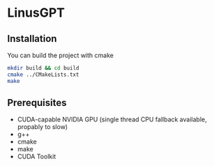 # LinusGPT


## Installation
You can build the project with cmake

```bash
mkdir build && cd build
cmake ../CMakeLists.txt
make
```

## Prerequisites

* CUDA-capable NVIDIA GPU (single thread CPU fallback available, propably to slow)
* g++
* cmake
* make
* CUDA Toolkit
